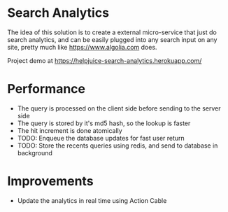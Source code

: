 # Search Analytics

The idea of this solution is to create a external micro-service that just do search analytics,
and can be easily plugged into any search input on any site, pretty much like https://www.algolia.com does.

Project demo at https://helpjuice-search-analytics.herokuapp.com/

# Performance

- The query is processed on the client side before sending to the server side
- The query is stored by it's md5 hash, so the lookup is faster
- The hit increment is done atomically
- TODO: Enqueue the database updates for fast user return
- TODO: Store the recents queries using redis, and send to database in background

# Improvements

- Update the analytics in real time using Action Cable
